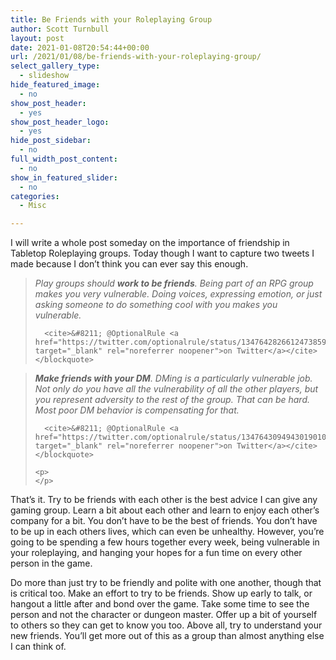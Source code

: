 ```yaml
---
title: Be Friends with your Roleplaying Group
author: Scott Turnbull
layout: post
date: 2021-01-08T20:54:44+00:00
url: /2021/01/08/be-friends-with-your-roleplaying-group/
select_gallery_type:
  - slideshow
hide_featured_image:
  - no
show_post_header:
  - yes
show_post_header_logo:
  - yes
hide_post_sidebar:
  - no
full_width_post_content:
  - no
show_in_featured_slider:
  - no
categories:
  - Misc

---
```

I will write a whole post someday on the importance of friendship in Tabletop Roleplaying groups. Today though I want to capture two tweets I made because I don&#8217;t think you can ever say this enough. 

<div class="wp-block-columns">
  <div class="wp-block-column">
    <blockquote class="wp-block-quote">
      <p>
        <em>Play groups should <strong>work to be friends</strong>. Being part of an RPG group makes you very vulnerable. Doing voices, expressing emotion, or just asking someone to do something cool with you makes you vulnerable.</em>
      </p>
      
      <cite>&#8211; @OptionalRule <a href="https://twitter.com/optionalrule/status/1347642826612473859" target="_blank" rel="noreferrer noopener">on Twitter</a></cite>
    </blockquote>
  </div>
  
  <div class="wp-block-column">
    <blockquote class="wp-block-quote">
      <p>
        <em><strong>Make friends with your DM</strong>. DMing is a particularly vulnerable job. Not only do you have all the vulnerability of all the other players, but you represent adversity to the rest of the group. That can be hard. Most poor DM behavior is compensating for that.</em>
      </p>
      
      <cite>&#8211; @OptionalRule <a href="https://twitter.com/optionalrule/status/1347643094943019010" target="_blank" rel="noreferrer noopener">on Twitter</a></cite>
    </blockquote>
    
    <p>
    </p>
  </div>
</div>

That&#8217;s it. Try to be friends with each other is the best advice I can give any gaming group. Learn a bit about each other and learn to enjoy each other&#8217;s company for a bit. You don&#8217;t have to be the best of friends. You don&#8217;t have to be up in each others lives, which can even be unhealthy. However, you&#8217;re going to be spending a few hours together every week, being vulnerable in your roleplaying, and hanging your hopes for a fun time on every other person in the game. 

Do more than just try to be friendly and polite with one another, though that is critical too. Make an effort to try to be friends. Show up early to talk, or hangout a little after and bond over the game. Take some time to see the person and not the character or dungeon master. Offer up a bit of yourself to others so they can get to know you too. Above all, try to understand your new friends. You&#8217;ll get more out of this as a group than almost anything else I can think of.